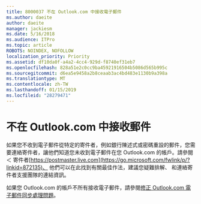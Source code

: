 ```yaml
---
title: 8000037 不在 Outlook.com 中接收電子郵件
ms.author: daeite
author: daeite
manager: jackiesm
ms.date: 5/16/2018
ms.audience: ITPro
ms.topic: article
ROBOTS: NOINDEX, NOFOLLOW
localization_priority: Priority
ms.assetid: df10da0f-a4a2-4cc4-929d-f8740ef31eb7
ms.openlocfilehash: 828a51e2c0cc9ba45921916504b5086d565b995c
ms.sourcegitcommit: d6ea5e9458a2b8ceaab3ac4bd483e1130b9a398a
ms.translationtype: MT
ms.contentlocale: zh-TW
ms.lasthandoff: 01/15/2019
ms.locfileid: "28279471"
---
```

# <a name="not-receiving-mail-in-outlookcom"></a>不在 Outlook.com 中接收郵件

如果您不收到電子郵件從特定的寄件者，例如銀行陳述式或密碼重設的郵件，您需要連絡寄件者，讓他們知道您未收到電子郵件在您 Outlook.com 的帳戶。請參閱 ＜ 寄件者[https://postmaster.live.com](https://go.microsoft.com/fwlink/p/?linkid=872135)、 他們可以在此找到有關最佳作法，建議您疑難排解、 和連絡寄件者支援團隊的連結資訊。
  
如果您 Outlook.com 的帳戶不所有接收電子郵件，請參閱[修正 Outlook.com 電子郵件同步處理問題](https://go.microsoft.com/fwlink/p/?linkid=874363)。
  

